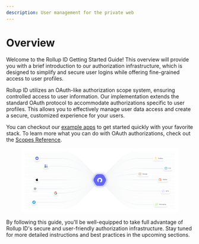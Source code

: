 ```yaml
---
description: User management for the private web
---
```


# Overview

Welcome to the Rollup ID Getting Started Guide! This overview will provide you with a brief introduction to our authorization infrastructure, which is designed to simplify and secure user logins while offering fine-grained access to user profiles.

Rollup ID utilizes an OAuth-like authorization scope system, ensuring controlled access to user information. Our implementation extends the standard OAuth protocol to accommodate authorizations specific to user profiles. This allows you to effectively manage user data access and create a secure, customized experience for your users.

You can checkout our [example apps](https://github.com/proofzero/example-apps) to get started quickly with your favorite stack. To learn more what you can do with OAuth authorizations, check out the [Scopes Reference](../reference/scopes.md).

<figure><img src="../.gitbook/assets/Docs_-_Overview_V2.png" alt=""><figcaption></figcaption></figure>

By following this guide, you'll be well-equipped to take full advantage of Rollup ID's secure and user-friendly authorization infrastructure. Stay tuned for more detailed instructions and best practices in the upcoming sections.
